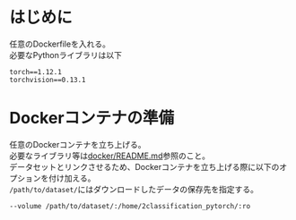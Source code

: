 # はじめに
任意のDockerfileを入れる。  
必要なPythonライブラリは以下  
```
torch==1.12.1
torchvision==0.13.1
```
# Dockerコンテナの準備
任意のDockerコンテナを立ち上げる。  
必要なライブラリ等は[docker/README.md](docker/README.md)参照のこと。  
データセットとリンクさせるため、Dockerコンテナを立ち上げる際に以下のオプションを付け加える。  
`/path/to/dataset/`にはダウンロードしたデータの保存先を指定する。  
```bash
--volume /path/to/dataset/:/home/2classification_pytorch/:ro
```

